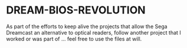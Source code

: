 # DREAM-BIOS-REVOLUTION
As part of the efforts to keep alive the projects that allow the Sega Dreamcast an alternative to optical readers, follow another project that I worked or was part of ... feel free to use the files at will.
